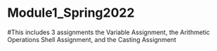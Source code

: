 # Module1_Spring2022
#This includes 3 assignments the Variable Assignment, the Arithmetic Operations Shell Assignment, and the Casting Assignment